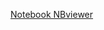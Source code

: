[Notebook NBviewer](http://nbviewer.ipython.org/urls/bitbucket.org/sandiego206/10ccc_caffe/raw/d0eeefeb747583c3d6bb12953f265cacae67742e/caffe/Tutorial_Caffe.ipynb)